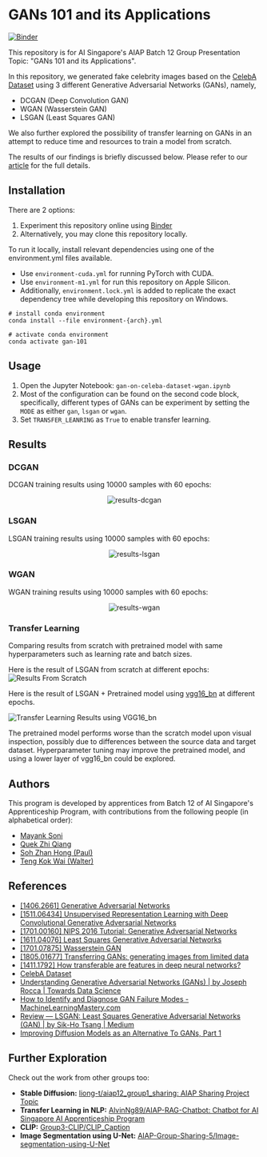 # GANs 101 and its Applications

[![Binder](https://mybinder.org/badge_logo.svg)](https://mybinder.org/v2/gh/mayank-soni/GAN/HEAD)

This repository is for AI Singapore's AIAP Batch 12 Group Presentation Topic: "GANs 101 and its Applications".

In this repository, we generated fake celebrity images based on the [CelebA Dataset](https://mmlab.ie.cuhk.edu.hk/projects/CelebA.html) using 3 different Generative Adversarial Networks (GANs), namely,

- DCGAN (Deep Convolution GAN)
- WGAN (Wasserstein GAN)
- LSGAN (Least Squares GAN)

We also further explored the possibility of transfer learning on GANs in an attempt to reduce time and resources to train a model from scratch.

The results of our findings is briefly discussed below. Please refer to our [article](/docs/article.md) for the full details.

## Installation

There are 2 options:

1. Experiment this repository online using [Binder](https://mybinder.org/v2/gh/mayank-soni/GAN/HEAD)
2. Alternatively, you may clone this repository locally.

To run it locally, install relevant dependencies using one of the environment.yml files available.

- Use `environment-cuda.yml` for running PyTorch with CUDA.
- Use `environment-m1.yml` for run this repository on Apple Silicon.
- Additionally, `environment.lock.yml` is added to replicate the exact dependency tree while developing this repository on Windows.

```
# install conda environment
conda install --file environment-{arch}.yml

# activate conda environment
conda activate gan-101
```

## Usage

1. Open the Jupyter Notebook: `gan-on-celeba-dataset-wgan.ipynb`
2. Most of the configuration can be found on the second code block, specifically, different types of GANs can be experiment by setting the `MODE` as either `gan`, `lsgan` or `wgan`.
3. Set `TRANSFER_LEANRING` as `True` to enable transfer learning.

## Results

### DCGAN

DCGAN training results using 10000 samples with 60 epochs:

<div align="center">

![results-dcgan](assets/gan-10000-xfer-False.gif)

</div>

### LSGAN

LSGAN training results using 10000 samples with 60 epochs:

<div align="center">

![results-lsgan](assets/lsgan-10000-xfer-False.gif)

</div>

### WGAN

WGAN training results using 10000 samples with 60 epochs:

<div align="center">

![results-wgan](assets/wgan-10000-xfer-False.gif)

</div>

### Transfer Learning

Comparing results from scratch with pretrained model with same hyperparameters such as learning rate and batch sizes.

Here is the result of LSGAN from scratch at different epochs:
![Results From Scratch](assets/tl-results-from-scratch.png)

Here is the result of LSGAN + Pretrained model using [vgg16_bn](https://pytorch.org/vision/main/models/generated/torchvision.models.vgg16_bn.html) at different epochs.

![Transfer Learning Results using VGG16_bn](assets/tl-results-pretrained.png)

The pretrained model performs worse than the scratch model upon visual inspection, possibly due to differences between the source data and target dataset. Hyperparameter tuning may improve the pretrained model, and using a lower layer of vgg16_bn could be explored.

## Authors

This program is developed by apprentices from Batch 12 of AI Singapore's Apprenticeship Program, with contributions from the following people (in alphabetical order):

- [Mayank Soni](https://github.com/mayank-soni)
- [Quek Zhi Qiang](https://github.com/qzq92)
- [Soh Zhan Hong (Paul)](https://github.com/PaulSZH95)
- [Teng Kok Wai (Walter)](https://github.com/davzoku)

## References

- [[1406.2661] Generative Adversarial Networks](https://arxiv.org/abs/1406.2661)
- [[1511.06434] Unsupervised Representation Learning with Deep Convolutional Generative Adversarial Networks](https://arxiv.org/abs/1511.06434#)
- [[1701.00160] NIPS 2016 Tutorial: Generative Adversarial Networks](https://arxiv.org/abs/1701.00160)
- [[1611.04076] Least Squares Generative Adversarial Networks](https://arxiv.org/abs/1611.04076)
- [[1701.07875] Wasserstein GAN](https://arxiv.org/abs/1701.07875)
- [[1805.01677] Transferring GANs: generating images from limited data](https://arxiv.org/abs/1805.01677)
- [[1411.1792] How transferable are features in deep neural networks?](https://arxiv.org/abs/1411.1792)
- [CelebA Dataset](https://mmlab.ie.cuhk.edu.hk/projects/CelebA.html)
- [Understanding Generative Adversarial Networks (GANs) | by Joseph Rocca | Towards Data Science](https://towardsdatascience.com/understanding-generative-adversarial-networks-gans-cd6e4651a29)
- [How to Identify and Diagnose GAN Failure Modes - MachineLearningMastery.com](https://machinelearningmastery.com/practical-guide-to-gan-failure-modes/)
- [Review — LSGAN: Least Squares Generative Adversarial Networks (GAN) | by Sik-Ho Tsang | Medium](https://sh-tsang.medium.com/review-lsgan-least-squares-generative-adversarial-networks-gan-bec12167e915)
- [Improving Diffusion Models as an Alternative To GANs, Part 1](https://developer.nvidia.com/blog/improving-diffusion-models-as-an-alternative-to-gans-part-1/)

## Further Exploration

Check out the work from other groups too:

- **Stable Diffusion:** [liong-t/aiap12_group1_sharing: AIAP Sharing Project Topic](https://github.com/liong-t/aiap12_group1_sharing)
- **Transfer Learning in NLP:** [AlvinNg89/AIAP-RAG-Chatbot: Chatbot for AI Singapore AI Apprenticeship Program](https://github.com/AlvinNg89/AIAP-RAG-Chatbot)
- **CLIP:** [Group3-CLIP/CLIP_Caption](https://github.com/Group3-CLIP/CLIP_Caption)
- **Image Segmentation using U-Net:** [AIAP-Group-Sharing-5/Image-segmentation-using-U-Net](https://github.com/AIAP-Group-Sharing-5/Image-segmentation-using-U-Net)
